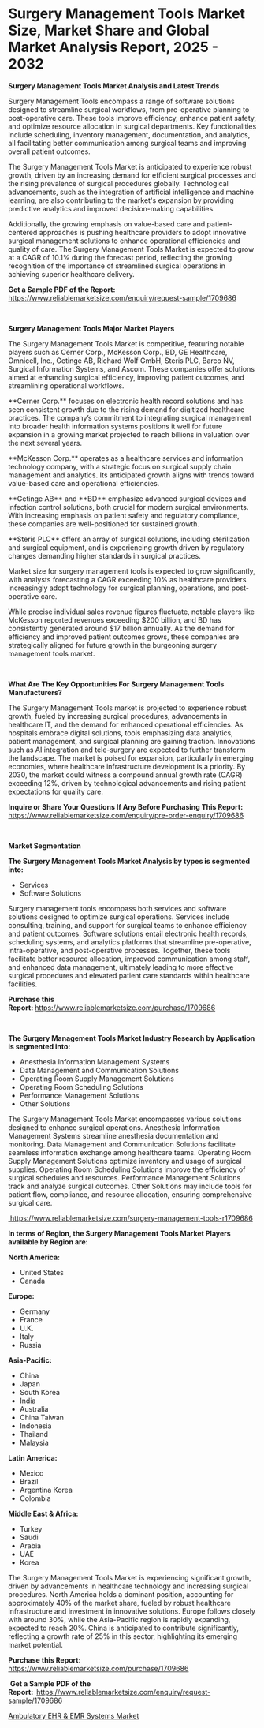 <p><h1>Surgery Management Tools Market Size, Market Share and Global Market Analysis Report, 2025 - 2032</h1></p><p><strong>Surgery Management Tools Market Analysis and Latest Trends</strong></p>
<p><p>Surgery Management Tools encompass a range of software solutions designed to streamline surgical workflows, from pre-operative planning to post-operative care. These tools improve efficiency, enhance patient safety, and optimize resource allocation in surgical departments. Key functionalities include scheduling, inventory management, documentation, and analytics, all facilitating better communication among surgical teams and improving overall patient outcomes.</p><p>The Surgery Management Tools Market is anticipated to experience robust growth, driven by an increasing demand for efficient surgical processes and the rising prevalence of surgical procedures globally. Technological advancements, such as the integration of artificial intelligence and machine learning, are also contributing to the market's expansion by providing predictive analytics and improved decision-making capabilities. </p><p>Additionally, the growing emphasis on value-based care and patient-centered approaches is pushing healthcare providers to adopt innovative surgical management solutions to enhance operational efficiencies and quality of care. The Surgery Management Tools Market is expected to grow at a CAGR of 10.1% during the forecast period, reflecting the growing recognition of the importance of streamlined surgical operations in achieving superior healthcare delivery.</p></p>
<p><strong>Get a Sample PDF of the Report:&nbsp;</strong> <a href="https://www.reliablemarketsize.com/enquiry/request-sample/1709686?utm_campaign=1991&utm_medium=2&utm_source=Github&utm_content=ia&utm_term=10012025&utm_id=surgery-management-tools">https://www.reliablemarketsize.com/enquiry/request-sample/1709686</a></p>
<p>&nbsp;</p>
<p><strong>Surgery Management Tools Major Market Players</strong></p>
<p><p>The Surgery Management Tools Market is competitive, featuring notable players such as Cerner Corp., McKesson Corp., BD, GE Healthcare, Omnicell, Inc., Getinge AB, Richard Wolf GmbH, Steris PLC, Barco NV, Surgical Information Systems, and Ascom. These companies offer solutions aimed at enhancing surgical efficiency, improving patient outcomes, and streamlining operational workflows.</p><p>**Cerner Corp.** focuses on electronic health record solutions and has seen consistent growth due to the rising demand for digitized healthcare practices. The company’s commitment to integrating surgical management into broader health information systems positions it well for future expansion in a growing market projected to reach billions in valuation over the next several years.</p><p>**McKesson Corp.** operates as a healthcare services and information technology company, with a strategic focus on surgical supply chain management and analytics. Its anticipated growth aligns with trends toward value-based care and operational efficiencies.</p><p>**Getinge AB** and **BD** emphasize advanced surgical devices and infection control solutions, both crucial for modern surgical environments. With increasing emphasis on patient safety and regulatory compliance, these companies are well-positioned for sustained growth.</p><p>**Steris PLC** offers an array of surgical solutions, including sterilization and surgical equipment, and is experiencing growth driven by regulatory changes demanding higher standards in surgical practices.</p><p>Market size for surgery management tools is expected to grow significantly, with analysts forecasting a CAGR exceeding 10% as healthcare providers increasingly adopt technology for surgical planning, operations, and post-operative care.</p><p>While precise individual sales revenue figures fluctuate, notable players like McKesson reported revenues exceeding $200 billion, and BD has consistently generated around $17 billion annually. As the demand for efficiency and improved patient outcomes grows, these companies are strategically aligned for future growth in the burgeoning surgery management tools market.</p></p>
<p>&nbsp;</p>
<p><strong>What Are The Key Opportunities For Surgery Management Tools Manufacturers?</strong></p>
<p><p>The Surgery Management Tools market is projected to experience robust growth, fueled by increasing surgical procedures, advancements in healthcare IT, and the demand for enhanced operational efficiencies. As hospitals embrace digital solutions, tools emphasizing data analytics, patient management, and surgical planning are gaining traction. Innovations such as AI integration and tele-surgery are expected to further transform the landscape. The market is poised for expansion, particularly in emerging economies, where healthcare infrastructure development is a priority. By 2030, the market could witness a compound annual growth rate (CAGR) exceeding 12%, driven by technological advancements and rising patient expectations for quality care.</p></p>
<p><strong>Inquire or Share Your Questions If Any Before Purchasing This Report:</strong> <a href="https://www.reliablemarketsize.com/enquiry/pre-order-enquiry/1709686?utm_campaign=1991&utm_medium=2&utm_source=Github&utm_content=ia&utm_term=10012025&utm_id=surgery-management-tools">https://www.reliablemarketsize.com/enquiry/pre-order-enquiry/1709686</a></p>
<p>&nbsp;</p>
<p><strong>Market Segmentation</strong></p>
<p><strong>The Surgery Management Tools Market Analysis by types is segmented into:</strong></p>
<p><ul><li>Services</li><li>Software Solutions</li></ul></p>
<p><p>Surgery management tools encompass both services and software solutions designed to optimize surgical operations. Services include consulting, training, and support for surgical teams to enhance efficiency and patient outcomes. Software solutions entail electronic health records, scheduling systems, and analytics platforms that streamline pre-operative, intra-operative, and post-operative processes. Together, these tools facilitate better resource allocation, improved communication among staff, and enhanced data management, ultimately leading to more effective surgical procedures and elevated patient care standards within healthcare facilities.</p></p>
<p><strong>Purchase this Report:&nbsp;</strong><a href="https://www.reliablemarketsize.com/purchase/1709686?utm_campaign=1991&utm_medium=2&utm_source=Github&utm_content=ia&utm_term=10012025&utm_id=surgery-management-tools">https://www.reliablemarketsize.com/purchase/1709686</a></p>
<p>&nbsp;</p>
<p><strong>The Surgery Management Tools Market Industry Research by Application is segmented into:</strong></p>
<p><ul><li>Anesthesia Information Management Systems</li><li>Data Management and Communication Solutions</li><li>Operating Room Supply Management Solutions</li><li>Operating Room Scheduling Solutions</li><li>Performance Management Solutions</li><li>Other Solutions</li></ul></p>
<p><p>The Surgery Management Tools Market encompasses various solutions designed to enhance surgical operations. Anesthesia Information Management Systems streamline anesthesia documentation and monitoring. Data Management and Communication Solutions facilitate seamless information exchange among healthcare teams. Operating Room Supply Management Solutions optimize inventory and usage of surgical supplies. Operating Room Scheduling Solutions improve the efficiency of surgical schedules and resources. Performance Management Solutions track and analyze surgical outcomes. Other Solutions may include tools for patient flow, compliance, and resource allocation, ensuring comprehensive surgical care.</p></p>
<p><a href="https://www.reliablemarketsize.com/surgery-management-tools-r1709686?utm_campaign=1991&utm_medium=2&utm_source=Github&utm_content=ia&utm_term=10012025&utm_id=surgery-management-tools">&nbsp;https://www.reliablemarketsize.com/surgery-management-tools-r1709686</a></p>
<p><strong>In terms of Region, the Surgery Management Tools Market Players available by Region are:</strong></p>
<p>
    <p> <strong> North America: </strong>
        <ul>
            <li>United States</li>
            <li>Canada</li>
        </ul>
        </p> 
    <p> <strong> Europe: </strong>
        <ul>
            <li>Germany</li>
            <li>France</li>
            <li>U.K.</li>
            <li>Italy</li>
            <li>Russia</li>
        </ul>
        </p> 
    <p> <strong> Asia-Pacific: </strong>
        <ul>
            <li>China</li>
            <li>Japan</li>
            <li>South Korea</li>
            <li>India</li>
            <li>Australia</li>
            <li>China Taiwan</li>
            <li>Indonesia</li>
            <li>Thailand</li>
            <li>Malaysia</li>
        </ul>
        </p> 
    <p> <strong> Latin America: </strong>
        <ul>
            <li>Mexico</li>
            <li>Brazil</li>
            <li>Argentina Korea</li>
            <li>Colombia</li>
        </ul>
        </p> 
    <p> <strong> Middle East & Africa: </strong>
        <ul>
            <li>Turkey</li>
            <li>Saudi</li>
            <li>Arabia</li>
            <li>UAE</li>
            <li>Korea</li>
        </ul>
    </p>
    </p>
<p><p>The Surgery Management Tools Market is experiencing significant growth, driven by advancements in healthcare technology and increasing surgical procedures. North America holds a dominant position, accounting for approximately 40% of the market share, fueled by robust healthcare infrastructure and investment in innovative solutions. Europe follows closely with around 30%, while the Asia-Pacific region is rapidly expanding, expected to reach 20%. China is anticipated to contribute significantly, reflecting a growth rate of 25% in this sector, highlighting its emerging market potential.</p></p>
<p><strong>Purchase this Report: </strong><a href="https://www.reliablemarketsize.com/purchase/1709686?utm_campaign=1991&utm_medium=2&utm_source=Github&utm_content=ia&utm_term=10012025&utm_id=surgery-management-tools">https://www.reliablemarketsize.com/purchase/1709686</a></p>
<p>&nbsp;<strong>Get a Sample PDF of the Report:&nbsp;&nbsp;</strong><a href="https://www.reliablemarketsize.com/enquiry/request-sample/1709686?utm_campaign=1991&utm_medium=2&utm_source=Github&utm_content=ia&utm_term=10012025&utm_id=surgery-management-tools">https://www.reliablemarketsize.com/enquiry/request-sample/1709686</a></p>
<p><strong></strong></p>
<p><p><a href="https://github.com/YashRP12/Market-Research-Report-List-6/blob/main/ambulatory-ehr-emr-systems-market.md?utm_campaign=1991&utm_medium=2&utm_source=Github&utm_content=ia&utm_term=10012025&utm_id=surgery-management-tools">Ambulatory EHR & EMR Systems Market</a></p></p>